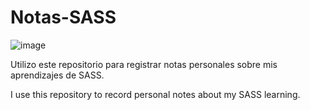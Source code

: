 # Notas-SASS
![image](https://user-images.githubusercontent.com/100545487/167671975-9dbce247-7177-4063-ae92-39672f5989b8.png)

Utilizo este repositorio para registrar notas personales sobre mis aprendizajes de SASS.

I use this repository to record personal notes about my SASS learning.
